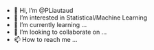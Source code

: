 - 👋 Hi, I’m @PLiautaud
- 👀 I’m interested in Statistical/Machine Learning
- 🌱 I’m currently learning ...
- 💞️ I’m looking to collaborate on ...
- 📫 How to reach me ...

<!---
PLiautaud/PLiautaud is a ✨ special ✨ repository because its `README.md` (this file) appears on your GitHub profile.
You can click the Preview link to take a look at your changes.
--->
